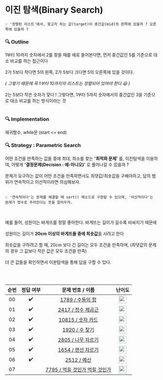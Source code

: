 
이진 탐색(Binary Search)
===

``` 
💡 '정렬된 리스트'에서, 찾고자 하는 값(target)이 중간값(mid)의 왼쪽에 있을까 ? 오른쪽에 있을까 ?
```


### 🔍 Outline
1부터 10까지 숫자에서 2를 찾을 때를 예로 들어본다면,  먼저 중간값인 5를 기준으로 대소 비교를 하는 접근이다<br><br>
2가 5보다 작다면 5의 왼쪽, 2가 5보다 크다면 5의 오른쪽에 있을 것이다. <br><br>
_( 그렇기 때문에 꼭 1부터 10까지의 리스트는 정렬되어 있어야 한다 😃 )_<br><br>
2는 5보다 작은 숫자가 맞다 ! 그렇다면, 1부터 5까지 숫자에서의 중간값인 3을 기준으로 대소 비교를 하는 방식이라는 것 <br><br>





### 🔍 Implementation
재귀함수, while문 (start <= end)


### 🔍 Strategy : Parametric Search


어떤 조건을 만족하는 값들 중에 최대, 최소를 찾는 **'최적화 문제'** 를, 이진탐색을 이용하여,
어떻게 **'결정문제(Decision : 예-아니오)'** 로 풀어나갈 수 있을까 ? <br><br>
문제가 요구하는 값이 어떤 조건을 만족하면서도 최댓값/최솟값을 구해야하고, 답의 범위가 연속적이고 이산적이라면 의심해보자. <br><br>

```
💡 '연속적이다'는 문제를 해결할 때 sort() 메소드로 구현할 수 있으며, '이산적이다'는 문제가 정수로 주어진다는 뜻을 알아두자. 
```
<br><br>
예를 들어, 성원이는 바게뜨를 정말 좋아한다. 바게뜨는 길이가 길수록 비싸지기 때문에 <br><br>
성원이는 길이가 **20cm 이상의 바게뜨들 중에 최솟값**을 사려고 한다 
<br><br>
최솟값을 구하려고 할 때, 20cm 보다 긴 길이는 모두 조건을 만족하며, (최댓값의 문제의 경우 그 값보다 작은 값은 모두 조건을 만족)<br><br>
더 큰 값들을 확인하면서 이분탐색을 통해 답을 구할 수 있다.




<br><br>


|          순번          |        정답 여부         |        문제 번호 / 이름         |         난이도          |
| :-----: | :-----: | :-----: | :-----: |
| 00 |  :heavy_check_mark:  | <a href="https://www.acmicpc.net/problem/1789" target="_blank">1789 / 수들의 합</a> | <img height="25px" width="25px" src="https://static.solved.ac/tier_small/6.svg"/> |
| 01 |  :heavy_check_mark:  | <a href="https://www.acmicpc.net/problem/2417" target="_blank">2417 / 정수 제곱근</a> | <img height="25px" width="25px" src="https://static.solved.ac/tier_small/7.svg"/> |
| 02 |  :heavy_check_mark:  | <a href="https://www.acmicpc.net/problem/10815" target="_blank">10815 / 숫자 카드</a> | <img height="25px" width="25px" src="https://static.solved.ac/tier_small/7.svg"/> |
| 03 |  :heavy_check_mark:  | <a href="https://www.acmicpc.net/problem/1920" target="_blank">1920 / 수 찾기</a> | <img height="25px" width="25px" src="https://static.solved.ac/tier_small/7.svg"/> | 
| 04 |  :heavy_check_mark:  | <a href="https://www.acmicpc.net/problem/2805" target="_blank">2805 / 나무 자르기</a> | <img height="25px" width="25px" src="https://static.solved.ac/tier_small/8.svg"/> |
| 05 |  :heavy_check_mark:  | <a href="https://www.acmicpc.net/problem/1654" target="_blank">1654 / 랜선 자르기</a> | <img height="25px" width="25px" src="https://static.solved.ac/tier_small/8.svg"/> | 
| 06 |  :heavy_check_mark:  | <a href="https://www.acmicpc.net/problem/2512" target="_blank">2512 / 예산</a> | <img height="25px" width="25px" src="https://static.solved.ac/tier_small/8.svg"/> |
| 07 |    | <a href="https://www.acmicpc.net/problem/7795" target="_blank">7795 / 먹을 것인가 먹힐 것인가</a> | <img height="25px" width="25px" src="https://static.solved.ac/tier_small/8.svg"/> |




<!--



Category 1: Basic / Simple model
Category 2: Model from learning dataset
Category 3: Convolutional Neural Network with real-world image dataset
Category 4: NLP Text Classification with real-world text dataset
Category 5: Sequence Model with real-world numeric dataset

coursera : https://www.coursera.org/professional-certificates/tensorflow-in-practice?action=enroll

https://www.coursera.org/specializations/deep-learning?

1. Tensorflow Basics
Core Skills

Building, compiling, training, evaluating models for binary and muilti- classification
Identifying and mitigating overfitting
Plotting loss and accuracy
Matching input and output shapes
Using early stopping callbacks
Using datasets from tensorflow datasets


https://iyousys.tistory.com/44 텐서플로우 자격증
https://blog.naver.com/hobbang143/221477487359 머신러닝
https://rekt77.tistory.com/102 텐서란 무엇인가
https://iyousys.tistory.com/29 텐서플로우 첫 모델(화씨, 섭씨)
1. 텐서란 무엇인가
수학적인 개념, 데이터의 배열 배열의 차원이 높아질수록, Rank가 높아짐,
바보(1,0,0,0)
정성원을 (0,1,0,0)
안균승을 (0,0,1,0)
이재열을 (0,0,0,1)

정성원 바보 안균승 바보 이재열 바보
[[[0,1,0,0],[1,0,0,0]],[[0,0,1,0],[1,0,0,0]],[[0,0,0,1],[1,0,0,0]]]

문장은 3개
각 문장은 2개의 단어로 구성
단어는 4개

(3,2,4) 3차원 텐서


https://katie0809.github.io/2020/06/16/tf-study2/


① 생략(선형 문제라 다 똑같음, 수치만 다름)
② mnist https://tensorflowkorea.gitbooks.io/tensorflow-kr/content/g3doc/tutorials/mnist/beginners/
③ CNN
④ sarcasm https://katie0809.github.io/2020/06/22/tf-study4/
⑤ Time Series(강의 문제X)



시간복잡도, 빅오표기법 구현
    
    -->
